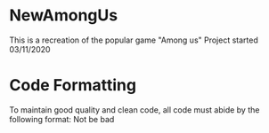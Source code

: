 # NewAmongUs

This is a recreation of the popular game "Among us"
Project started 03/11/2020

# Code Formatting

To maintain good quality and clean code, all code must abide by the following format:
Not be bad
